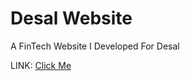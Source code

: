 <h1>Desal Website</h1> 
<p> A FinTech Website I Developed For Desal </p>
<div>
<p> LINK: <a href="https://desalmsc.netlify.app/"> Click Me </a>
